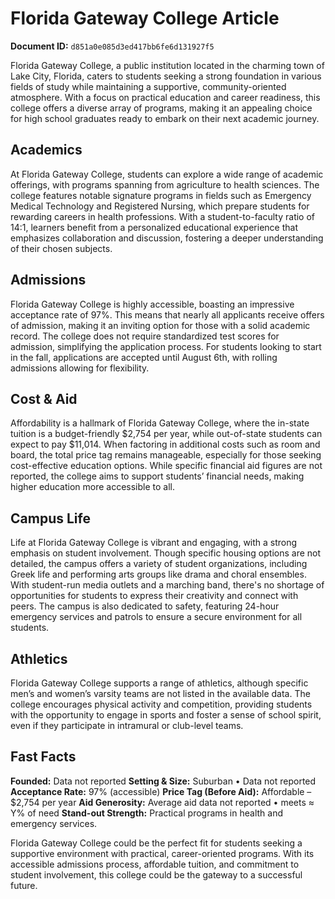 # Florida Gateway College Article

**Document ID:** `d851a0e085d3ed417bb6fe6d131927f5`

Florida Gateway College, a public institution located in the charming town of Lake City, Florida, caters to students seeking a strong foundation in various fields of study while maintaining a supportive, community-oriented atmosphere. With a focus on practical education and career readiness, this college offers a diverse array of programs, making it an appealing choice for high school graduates ready to embark on their next academic journey.

## Academics
At Florida Gateway College, students can explore a wide range of academic offerings, with programs spanning from agriculture to health sciences. The college features notable signature programs in fields such as Emergency Medical Technology and Registered Nursing, which prepare students for rewarding careers in health professions. With a student-to-faculty ratio of 14:1, learners benefit from a personalized educational experience that emphasizes collaboration and discussion, fostering a deeper understanding of their chosen subjects.

## Admissions
Florida Gateway College is highly accessible, boasting an impressive acceptance rate of 97%. This means that nearly all applicants receive offers of admission, making it an inviting option for those with a solid academic record. The college does not require standardized test scores for admission, simplifying the application process. For students looking to start in the fall, applications are accepted until August 6th, with rolling admissions allowing for flexibility.

## Cost & Aid
Affordability is a hallmark of Florida Gateway College, where the in-state tuition is a budget-friendly $2,754 per year, while out-of-state students can expect to pay $11,014. When factoring in additional costs such as room and board, the total price tag remains manageable, especially for those seeking cost-effective education options. While specific financial aid figures are not reported, the college aims to support students’ financial needs, making higher education more accessible to all.

## Campus Life
Life at Florida Gateway College is vibrant and engaging, with a strong emphasis on student involvement. Though specific housing options are not detailed, the campus offers a variety of student organizations, including Greek life and performing arts groups like drama and choral ensembles. With student-run media outlets and a marching band, there's no shortage of opportunities for students to express their creativity and connect with peers. The campus is also dedicated to safety, featuring 24-hour emergency services and patrols to ensure a secure environment for all students.

## Athletics
Florida Gateway College supports a range of athletics, although specific men’s and women’s varsity teams are not listed in the available data. The college encourages physical activity and competition, providing students with the opportunity to engage in sports and foster a sense of school spirit, even if they participate in intramural or club-level teams.

## Fast Facts
**Founded:** Data not reported
**Setting & Size:** Suburban • Data not reported
**Acceptance Rate:** 97% (accessible)
**Price Tag (Before Aid):** Affordable – $2,754 per year
**Aid Generosity:** Average aid data not reported • meets ≈ Y% of need
**Stand-out Strength:** Practical programs in health and emergency services.

Florida Gateway College could be the perfect fit for students seeking a supportive environment with practical, career-oriented programs. With its accessible admissions process, affordable tuition, and commitment to student involvement, this college could be the gateway to a successful future.
